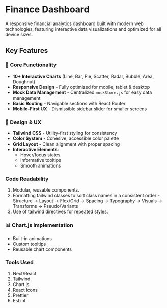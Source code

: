 # Finance Dashboard

A responsive financial analytics dashboard built with modern web technologies, featuring interactive data visualizations and optimized for all device sizes.

## Key Features

### 🚀 Core Functionality

- **10+ Interactive Charts** (Line, Bar, Pie, Scatter, Radar, Bubble, Area, Doughnut)
- **Responsive Design** - Fully optimized for mobile, tablet & desktop
- **Mock Data Management** - Centralized `mockStore.js` for easy data management
- **Basic Routing** - Navigable sections with React Router
- **Mobile-First UX** - Dismissible sidebar slider for smaller screens

### 🎨 Design & UX

- **Tailwind CSS** - Utility-first styling for consistency
- **Color System** - Cohesive, accessible color palette
- **Grid Layout** - Clean alignment with proper spacing
- **Interactive Elements**:
  - Hover/focus states
  - Informative tooltips
  - Smooth animations

### Code Readability

1. Modular, reusable components.
2. Formatting tailwind classes to sort class names in a consistent order - Structure → Layout → Flex/Grid → Spacing → Typography → Visuals → Transforms → Pseudo/Variants
3. Use of tailwind directives for repeated styles.

### 📊 Chart.js Implementation

- Built-in animations
- Custom tooltips
- Reusable chart components

### Tools Used

1. Next/React
2. Tailwind
3. Chart.js
4. React Icons
5. Prettier
6. EsLint
